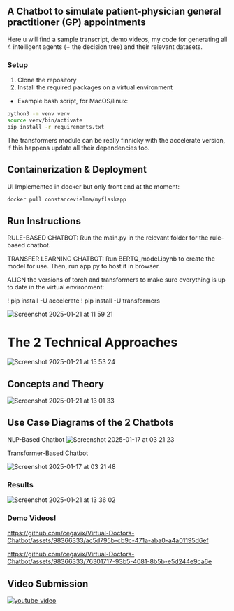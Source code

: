 ## A Chatbot to simulate patient-physician general practitioner (GP) appointments
Here u will find a sample transcript, demo videos, my code for generating all 4 intelligent agents (+ the decision tree) and their relevant datasets.

### Setup

1. Clone the repository
2. Install the required packages on a virtual environment
- Example bash script, for MacOS/linux:
  
```bash
python3 -m venv venv
source venv/bin/activate
pip install -r requirements.txt
```

The transformers module can be really finnicky with the accelerate version, if this happens update all their dependencies too.

## Containerization & Deployment 
UI Implemented in docker but only front end at the moment: 

```bash 
docker pull constancevielma/myflaskapp
```


## Run Instructions

RULE-BASED CHATBOT: Run the main.py in the relevant folder for the rule-based chatbot.
 
TRANSFER LEARNING CHATBOT: Run BERTQ_model.ipynb to create the model for use. Then, run app.py to host it in browser.
 
ALIGN the versions of  torch and transformers to make sure everything is up to date in the virtual environment:
 
! pip install -U accelerate
! pip install -U transformers

![Screenshot 2025-01-21 at 11 59 21](https://github.com/user-attachments/assets/cbddff9e-4b22-4cae-8b43-db39cb1df8a0)

# The 2 Technical Approaches
![Screenshot 2025-01-21 at 15 53 24](https://github.com/user-attachments/assets/91f1ad49-77fa-4645-96f6-abb376a20cc8)


## Concepts and Theory
 ![Screenshot 2025-01-21 at 13 01 33](https://github.com/user-attachments/assets/5d0d3f46-6c1f-4c15-af09-8a1b70ebbd23)

## Use Case Diagrams of the 2 Chatbots
NLP-Based Chatbot
![Screenshot 2025-01-17 at 03 21 23](https://github.com/user-attachments/assets/461084b9-31b1-4968-94f0-ff659c541b4b)

Transformer-Based Chatbot

![Screenshot 2025-01-17 at 03 21 48](https://github.com/user-attachments/assets/1f15f55b-04a8-41d0-82d1-977d2e3a5b8c)


### Results 

![Screenshot 2025-01-21 at 13 36 02](https://github.com/user-attachments/assets/ce5a84d1-869e-45e1-ae52-8bab5bc7eb47)

### Demo Videos!

https://github.com/cegavix/Virtual-Doctors-Chatbot/assets/98366333/ac5d795b-cb9c-471a-aba0-a4a01195d6ef

https://github.com/cegavix/Virtual-Doctors-Chatbot/assets/98366333/76301717-93b5-4081-8b5b-e5d244e9ca6e

## Video Submission

[![youtube_video](https://img.youtube.com/vi/gMZYHU0tYn0/0.jpg)](https://www.youtube.com/watch?v=gMZYHU0tYn0)

